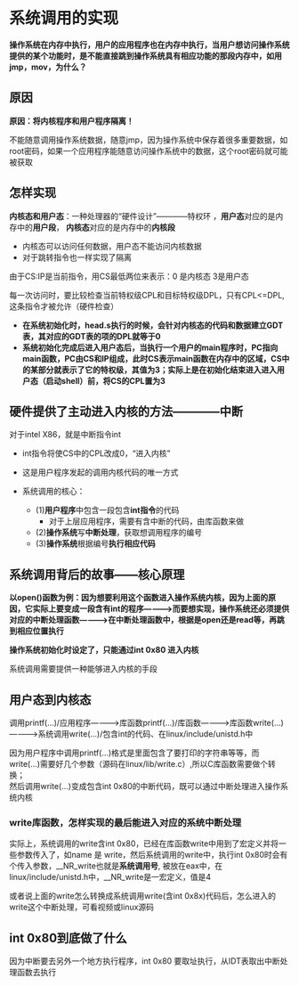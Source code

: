 # 系统调用的实现  

**操作系统在内存中执行，用户的应用程序也在内存中执行，当用户想访问操作系统提供的某个功能时，是不能直接跳到操作系统具有相应功能的那段内存中，如用jmp，mov，为什么？**  

## 原因  
 
**原因：将内核程序和用户程序隔离！**

不能随意调用操作系统数据，随意jmp，因为操作系统中保存着很多重要数据，如root密码，如果一个应用程序能随意访问操作系统中的数据，这个root密码就可能被获取

## 怎样实现  

**内核态和用户态**：一种处理器的“硬件设计”————特权环 ，**用户态**对应的是内存中的**用户段**， **内核态**对应的是内存中的**内核段**  
* 内核态可以访问任何数据，用户态不能访问内核数据
* 对于跳转指令也一样实现了隔离

由于CS:IP是当前指令，用CS最低两位来表示：0 是内核态  3是用户态

每一次访问时，要比较检查当前特权级CPL和目标特权级DPL，只有CPL<=DPL,这条指令才被允许（硬件检查）

* **在系统初始化时，head.s执行的时候，会针对内核态的代码和数据建立GDT表，其对应的GDT表的项的DPL就等于0**  
* **系统初始化完成后进入用户态后，当执行一个用户的main程序时，PC指向main函数，PC由CS和IP组成，此时CS表示main函数在内存中的区域，CS中的某部分就表示了它的特权级，其值为3；实际上是在初始化结束进入进入用户态（启动shell）前，将CS的CPL置为3**  

## 硬件提供了主动进入内核的方法————中断  

对于intel X86，就是中断指令int  

* int指令将使CS中的CPL改成0，“进入内核”  
* 这是用户程序发起的调用内核代码的唯一方式  

* 系统调用的核心：  
    * (1)**用户程序**中包含一段包含**int指令**的代码
        * 对于上层应用程序，需要有含中断的代码，由库函数来做 
    * (2)**操作系统**写**中断处理**，获取想调用程序的编号
    * (3)**操作系统**根据编号**执行相应代码**  

## 系统调用背后的故事——核心原理

**以open()函数为例：因为想要利用这个函数进入操作系统内核，因为上面的原因，它实际上要变成一段含有int的程序————>而要想实现，操作系统还必须提供对应的中断处理函数————>在中断处理函数中，根据是open还是read等，再跳到相应位置执行**  

**操作系统初始化时设定了，只能通过int 0x80 进入内核**

系统调用需要提供一种能够进入内核的手段  

## 用户态到内核态  

调用printf(...)/应用程序————>库函数printf(...)/库函数————>库函数write(...)————>系统调用write(...)/包含int的代码、在linux/include/unistd.h中

因为用户程序中调用printf(...)格式是里面包含了要打印的字符串等等，而write(...)需要好几个参数（源码在linux/lib/write.c）,所以C库函数需要做个转换；  
然后调用write(...)变成包含int 0x80的中断代码，既可以通过中断处理进入操作系统内核  

### write库函数，怎样实现的最后能进入对应的系统中断处理

实际上，系统调用的write含int 0x80，已经在库函数write中用到了宏定义并将一些参数传入了，如name 是 write，然后系统调用的write中，执行int 0x80时会有个传入参数，__NR_write也就是**系统调用号**, 被放在eax中，在linux/include/unistd.h中，__NR_write是一宏定义，值是4

或者说上面的write怎么转换成系统调用write(含int 0x8x)代码后，怎么进入的write这个中断处理，可看视频或linux源码

## int 0x80到底做了什么  

因为中断要去另外一个地方执行程序，int 0x80 要取址执行，从IDT表取出中断处理函数去执行  




